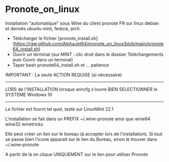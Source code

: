 # Pronote_on_linux
Installation "automatique" sous Wine du client pronote FR sur linux debian et derivés ubuntu mint, fedora, arch. 
- Télécharger le fichier [pronote_install.sh] (https://raw.github.com/AlphaJet64/pronote_on_linux/blob/main/pronote64_install.sh)
- Ouvrir un terminal (sur MINT : clic droit dans le dossier Téléchargements puis Ouvrir dans un terminal) 
- Taper  bash pronote64_install.sh 
et ... patience

IMPORTANT  :  La seule ACTION   REQUISE (si nécessaire)
******  
LORS de l'INSTALLATION lorsque wincfg s'ouvre BIEN SELECTIONNER le SYSTEME Windows 10 
******

Le fichier est fourni tel quel, testé sur LinuxMint 22.1 

L'installation se fait dans un PREFIX ~/.wine-pronote ainsi que wine64 wine32 winetricks

Elle peut créer un lien sur le bureau (à accepter lors de l'installation). Si tout se passe bien l'icone apparait sur le lien du Bureau, sinon le trouver dans ~/.wine-pronote

A partir de là on clique UNIQUEMENT sur le lien pour utiliser Pronote
